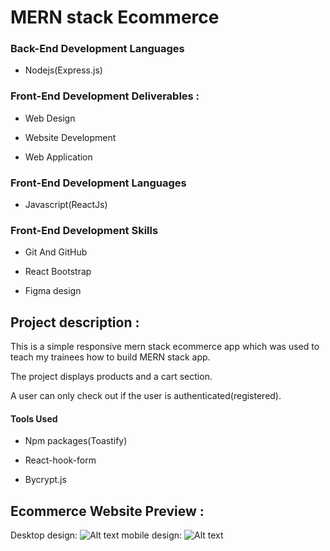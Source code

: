 # MERN stack Ecommerce

### Back-End Development Languages

- Nodejs(Express.js)

### Front-End Development Deliverables :

- Web Design

- Website Development

- Web Application

### Front-End Development Languages

- Javascript(ReactJs)

### Front-End Development Skills

- Git And GitHub

- React Bootstrap

- Figma design

## Project description :

This is a simple responsive mern stack ecommerce app which was used to teach my trainees how to build MERN stack app.

The project displays products and a cart section.

A user can only check out if the user is authenticated(registered).

#### Tools Used

- Npm packages(Toastify)

- React-hook-form

- Bycrypt.js

## Ecommerce Website Preview :

Desktop design:
<img
  src="/src/assets/snipping-img for desktop.png"
  alt="Alt text"
  title="desktop-view"
  style="display: inline-block; margin: 0 auto; max-width: 300px">
mobile design:
<img
  src="/src/assets/snipping-img for mobile.png"
  alt="Alt text"
  title="mobile-view"
  style="display: inline-block; margin: 0 auto; max-width: 300px">